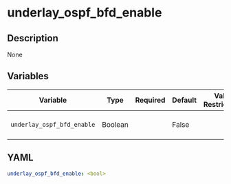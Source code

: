# underlay_ospf_bfd_enable

## Description

None

## Variables

| Variable | Type | Required | Default | Value Restrictions | Description |
| -------- | ---- | -------- | ------- | ------------------ | ----------- |
| <code>underlay_ospf_bfd_enable</code>| Boolean |  | False |  | Enable Underlay OSPF BFD |

## YAML

```yaml
underlay_ospf_bfd_enable: <bool>
```